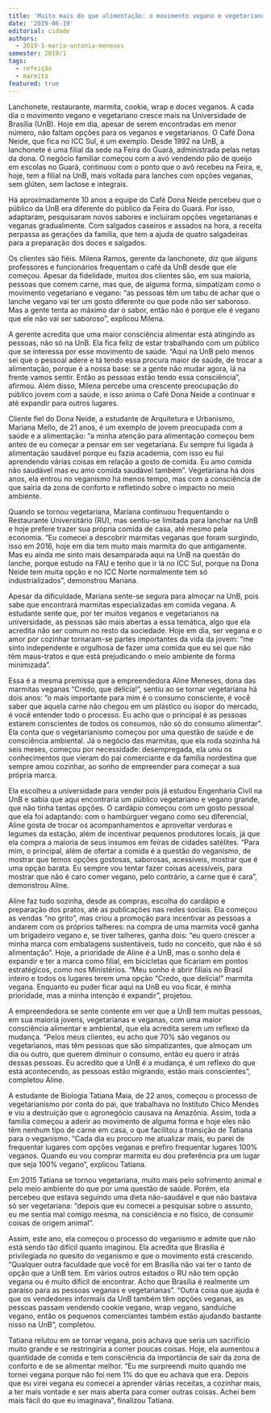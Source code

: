 ```yaml
---
title: 'Muito mais do que alimentação: o movimento vegano e vegetariano na UnB'
date: '2019-06-19'
editorial: cidade
authors:
  - 2019-1-maria-antonia-meneses
semester: 2019/1
tags:
  - refeição
  - marmita
featured: true
---
```

Lanchonete, restaurante, marmita, cookie, wrap e doces veganos. A cada dia o movimento vegano e vegetariano cresce mais na Universidade de Brasília (UnB). Hoje em dia, apesar de serem encontradas em menor número, não faltam opções para os veganos e vegetarianos. O Café Dona Neide, que fica no ICC Sul, é um exemplo. Desde 1992 na UnB, a lanchonete é uma filial da sede na Feira do Guará, administrada pelas netas da dona. O negócio familiar começou com a avó vendendo pão de queijo em escolas no Guará, continuou com o ponto que o avô recebeu na Feira, e, hoje, tem a filial na UnB, mais voltada para lanches com opções veganas, sem glúten, sem lactose e integrais.

Há aproximadamente 10 anos a equipe do Café Dona Neide percebeu que o público da UnB era diferente do público da Feira do Guará. Por isso, adaptaram, pesquisaram novos sabores e incluíram opções vegetarianas e veganas gradualmente. Com salgados caseiros e assados na hora, a receita perpassa as gerações da família, que tem a ajuda de quatro salgadeiras para a preparação dos doces e salgados. 

Os clientes são fiéis. Milena Ramos, gerente da lanchonete, diz que alguns professores e funcionários frequentam o café da UnB desde que ele começou. Apesar da fidelidade, muitos dos clientes são, em sua maioria, pessoas que comem carne, mas que, de alguma forma, simpatizam como o movimento vegetariano e vegano: “as pessoas têm um tabu de achar que o lanche vegano vai ter um gosto diferente ou que pode não ser saboroso. Mas a gente tenta ao máximo dar o sabor, então não é porque ele é vegano que ele não vai ser saboroso”, explicou Milena.

A gerente acredita que uma maior consciência alimentar está atingindo as pessoas, não só na UnB. Ela fica feliz de estar trabalhando com um público que se interessa por esse movimento de saúde. “Aqui na UnB pelo menos sei que o pessoal adere e tá tendo essa procura maior de saúde, de trocar a alimentação, porque é a nossa base: se a gente não mudar agora, lá na frente vamos sentir. Então as pessoas estão tendo essa consciência”, afirmou. Além disso, Milena percebe uma crescente preocupação do público jovem com a saúde, e isso anima o Café Dona Neide a continuar e até expandir para outros lugares. 

Cliente fiel do Dona Neide, a estudante de Arquitetura e Urbanismo, Mariana Mello, de 21 anos, é um exemplo de jovem preocupada com a saúde e a alimentação: “a minha atenção para alimentação começou bem antes de eu começar a pensar em ser vegetariana. Eu sempre fui ligada à alimentação saudável porque eu fazia academia, com isso eu fui aprendendo várias coisas em relação a gosto de comida. Eu amo comida não saudável mas eu amo comida saudável também”. Vegetariana há dois anos, ela entrou no veganismo há menos tempo, mas com a consciência de que sairia da zona de conforto e refletindo sobre o impacto no meio ambiente.

Quando se tornou vegetariana, Mariana continuou frequentando o Restaurante Universitário (RU), mas sentiu-se limitada para lanchar na UnB e hoje prefere trazer sua própria comida de casa, até mesmo pela economia. “Eu comecei a descobrir marmitas veganas que foram surgindo, isso em 2016, hoje em dia tem muito mais marmita do que antigamente. Mas eu ainda me sinto mais desamparada aqui na UnB na questão do lanche, porque estudo na FAU e tenho que ir lá no ICC Sul, porque na Dona Neide tem muita opção e no ICC Norte normalmente tem só industrializados”, demonstrou Mariana. 

Apesar da dificuldade, Mariana sente-se segura para almoçar na UnB, pois sabe que encontrará marmitas especializadas em comida vegana. A estudante sente que, por ter muitos veganos e vegetarianos na universidade, as pessoas são mais abertas a essa temática, algo que ela acredita não ser comum no resto da sociedade. Hoje em dia, ser vegana e o amor por cozinhar tornaram-se partes importantes da vida da jovem: “me sinto independente e orgulhosa de fazer uma comida que eu sei que não têm maus-tratos e que está prejudicando o meio ambiente de forma minimizada”.

Essa é a mesma premissa que a empreendedora Aline Meneses, dona das marmitas veganas “Credo, que delícia!”, sentiu ao se tornar vegetariana há dois anos: “o mais importante para mim é o consumo consciente, é você saber que aquela carne não chegou em um plástico ou isopor do mercado, é você entender todo o processo. Eu acho que o principal é as pessoas estarem conscientes de todos os consumos, não só do consumo alimentar”. Ela conta que o vegetarianismo começou por uma questão de saúde e de consciência ambiental. Já o negócio das marmitas, que ela roda sozinha há seis meses, começou por necessidade: desempregada, ela uniu os conhecimentos que vieram do pai comerciante e da família nordestina que sempre amou cozinhar, ao sonho de empreender para começar a sua própria marca.

Ela escolheu a universidade para vender pois já estudou Engenharia Civil na UnB e sabia que aqui encontraria um público vegetariano e vegano grande, que não tinha tantas opções. O cardápio começou com um gosto pessoal que ela foi adaptando: com o hambúrguer vegano como seu diferencial, Aline gosta de trocar os acompanhamentos e aproveitar verduras e legumes da estação, além de incentivar pequenos produtores locais, já que ela compra a maioria de seus insumos em feiras de cidades satélites. “Para mim, o principal, além de ofertar a comida é a questão do veganismo, de mostrar que temos opções gostosas, saborosas, acessíveis, mostrar que é uma opção barata. Eu sempre vou tentar fazer coisas acessíveis, para mostrar que não é caro comer vegano, pelo contrário, a carne que é cara”, demonstrou Aline.

Aline faz tudo sozinha, desde as compras, escolha do cardápio e preparação dos pratos, até as publicações nas redes sociais. Ela começou as vendas “no grito”, mas criou a promoção para incentivar as pessoas a andarem com os próprios talheres: na compra de uma marmita você ganha um brigadeiro vegano e, se tiver talheres, ganha dois: “eu quero crescer a minha marca com embalagens sustentáveis, tudo no conceito, que não é só alimentação”. Hoje, a prioridade de Aline é a UnB, mas o sonho dela é expandir e ter a marca como filial, em bicicletas que ficariam em pontos estratégicos, como nos Ministérios. “Meu sonho é abrir filiais no Brasil inteiro e todos os lugares terem uma opção “Credo, que delícia!” marmita vegana. Enquanto eu puder ficar aqui na UnB eu vou ficar, é minha prioridade, mas a minha intenção é expandir”, projetou. 

A empreendedora se sente contente em ver que a UnB tem muitas pessoas, em sua maioria jovens, vegetarianas e veganas, com uma maior consciência alimentar e ambiental, que ela acredita serem um reflexo da mudança. “Pelos meus clientes, eu acho que 70% são veganos ou vegetarianos, mas têm pessoas que são simpatizantes, que almoçam um dia ou outro, que querem diminuir o consumo, então eu quero ir atrás dessas pessoas. Eu acredito que a UnB é a mudança, é um reflexo do que está acontecendo, as pessoas estão migrando, estão mais conscientes”, completou Aline.

A estudante de Biologia Tatiana Maia, de 22 anos, começou o processo de vegetarianismo por conta do pai, que trabalhava no Instituto Chico Mendes e viu a destruição que o agronegócio causava na Amazônia. Assim, toda a família começou a aderir ao movimento de alguma forma e hoje eles não têm nenhum tipo de carne em casa, o que facilitou a transição de Tatiana para o veganismo. “Cada dia eu procuro me atualizar mais, eu parei de frequentar lugares com opções veganas e prefiro frequentar lugares 100% veganos. Quando eu vou comprar marmita eu dou preferência pra um lugar que seja 100% vegano”, explicou Tatiana. 

Em 2015 Tatiana se tornou vegetariana, muito mais pelo sofrimento animal e pelo meio ambiente do que por uma questão de saúde. Porém, ela percebeu que estava seguindo uma dieta não-saudável e que não bastava só ser vegetariana: “depois que eu comecei a pesquisar sobre o assunto, eu me sentia mal comigo mesma, na consciência e no físico, de consumir coisas de origem animal”. 

Assim, este ano, ela começou o processo do veganismo e admite que não está sendo tão difícil quanto imaginou. Ela acredita que Brasília é privilegiada no quesito do veganismo e que o movimento está crescendo. “Qualquer outra faculdade que você for em Brasília não vai ter o tanto de opção que a UnB tem. Em vários outros estados o RU não tem opção vegana ou é muito difícil de encontrar. Acho que Brasília é realmente um paraíso para as pessoas veganas e vegetarianas”. “Outra coisa que ajuda é que os vendedores informais da UnB também têm opções veganas, as pessoas passam vendendo cookie vegano, wrap vegano, sanduíche vegano, então os pequenos comerciantes também estão ajudando bastante nisso na UnB”, completou. 

Tatiana relutou em se tornar vegana, pois achava que seria um sacrifício muito grande e se restringiria a comer poucas coisas. Hoje, ela aumentou a quantidade de comida e tem consciência da importância de sair da zona de conforto e de se alimentar melhor. “Eu me surpreendi muito quando me tornei vegana porque não foi nem 1% do que eu achava que era. Depois que eu virei vegana eu comecei a aprender várias receitas, a cozinhar mais, a ter mais vontade e ser mais aberta para comer outras coisas. Achei bem mais fácil do que eu imaginava”, finalizou Tatiana.
